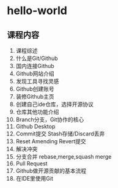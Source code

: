 # hello-world
## 课程内容
1. 课程综述
2. 什么是Git/Github
3. 国内连接Github
4. Github网站介绍
5. 发现工具寻找灵感
6. Github创建账号
7. 装修Github主页
8. 创建自己ide仓库，选择开源协议
9. 仓库其他功能介绍
10. Branch分支，Git协作的核心
11. Github Desktop
12. Commit提交 Stash存储/Discard丢弃
13. Reset Amending Revert提交
14. 解决冲突
15. 分支合并 rebase,merge,squash merge
16. Pull Request
17. Github做开源贡献的基本流程
18. 在IDE里使用Git
